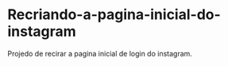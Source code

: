 # Recriando-a-pagina-inicial-do-instagram
 Projedo de recirar a pagina inicial de login do instagram.
